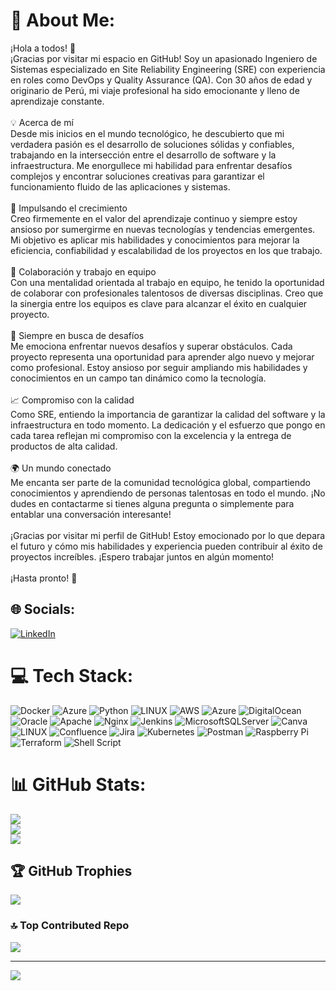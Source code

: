 # 💫 About Me:
¡Hola a todos! 👋<br>¡Gracias por visitar mi espacio en GitHub! Soy un apasionado Ingeniero de Sistemas especializado en Site Reliability Engineering (SRE) con experiencia en roles como DevOps y Quality Assurance (QA). Con 30 años de edad y originario de Perú, mi viaje profesional ha sido emocionante y lleno de aprendizaje constante.<br><br>💡 Acerca de mí<br>Desde mis inicios en el mundo tecnológico, he descubierto que mi verdadera pasión es el desarrollo de soluciones sólidas y confiables, trabajando en la intersección entre el desarrollo de software y la infraestructura. Me enorgullece mi habilidad para enfrentar desafíos complejos y encontrar soluciones creativas para garantizar el funcionamiento fluido de las aplicaciones y sistemas.<br><br>🚀 Impulsando el crecimiento<br>Creo firmemente en el valor del aprendizaje continuo y siempre estoy ansioso por sumergirme en nuevas tecnologías y tendencias emergentes. Mi objetivo es aplicar mis habilidades y conocimientos para mejorar la eficiencia, confiabilidad y escalabilidad de los proyectos en los que trabajo.<br><br>💼 Colaboración y trabajo en equipo<br>Con una mentalidad orientada al trabajo en equipo, he tenido la oportunidad de colaborar con profesionales talentosos de diversas disciplinas. Creo que la sinergia entre los equipos es clave para alcanzar el éxito en cualquier proyecto.<br><br>🌱 Siempre en busca de desafíos<br>Me emociona enfrentar nuevos desafíos y superar obstáculos. Cada proyecto representa una oportunidad para aprender algo nuevo y mejorar como profesional. Estoy ansioso por seguir ampliando mis habilidades y conocimientos en un campo tan dinámico como la tecnología.<br><br>📈 Compromiso con la calidad<br>Como SRE, entiendo la importancia de garantizar la calidad del software y la infraestructura en todo momento. La dedicación y el esfuerzo que pongo en cada tarea reflejan mi compromiso con la excelencia y la entrega de productos de alta calidad.<br><br>🌍 Un mundo conectado<br>Me encanta ser parte de la comunidad tecnológica global, compartiendo conocimientos y aprendiendo de personas talentosas en todo el mundo. ¡No dudes en contactarme si tienes alguna pregunta o simplemente para entablar una conversación interesante!<br><br>¡Gracias por visitar mi perfil de GitHub! Estoy emocionado por lo que depara el futuro y cómo mis habilidades y experiencia pueden contribuir al éxito de proyectos increíbles. ¡Espero trabajar juntos en algún momento!<br><br>¡Hasta pronto! 👋


## 🌐 Socials:
[![LinkedIn](https://img.shields.io/badge/LinkedIn-%230077B5.svg?logo=linkedin&logoColor=white)](https://linkedin.com/in/john-abner-monge-antezana) 

# 💻 Tech Stack:
![Docker](https://img.shields.io/badge/docker-%230db7ed.svg?style=for-the-badge&logo=docker&logoColor=white) ![Azure](https://img.shields.io/badge/azure-%230072C6.svg?style=for-the-badge&logo=azure-devops&logoColor=white) ![Python](https://img.shields.io/badge/python-3670A0?style=for-the-badge&logo=python&logoColor=ffdd54) ![LINUX](https://img.shields.io/badge/Linux-FCC624?style=for-the-badge&logo=linux&logoColor=black) ![AWS](https://img.shields.io/badge/AWS-%23FF9900.svg?style=for-the-badge&logo=amazon-aws&logoColor=white) ![Azure](https://img.shields.io/badge/azure-%230072C6.svg?style=for-the-badge&logo=azure-devops&logoColor=white) ![DigitalOcean](https://img.shields.io/badge/DigitalOcean-%230167ff.svg?style=for-the-badge&logo=digitalOcean&logoColor=white) ![Oracle](https://img.shields.io/badge/Oracle-F80000?style=for-the-badge&logo=oracle&logoColor=white) ![Apache](https://img.shields.io/badge/apache-%23D42029.svg?style=for-the-badge&logo=apache&logoColor=white) ![Nginx](https://img.shields.io/badge/nginx-%23009639.svg?style=for-the-badge&logo=nginx&logoColor=white) ![Jenkins](https://img.shields.io/badge/jenkins-%232C5263.svg?style=for-the-badge&logo=jenkins&logoColor=white) ![MicrosoftSQLServer](https://img.shields.io/badge/Microsoft%20SQL%20Sever-CC2927?style=for-the-badge&logo=microsoft%20sql%20server&logoColor=white) ![Canva](https://img.shields.io/badge/Canva-%2300C4CC.svg?style=for-the-badge&logo=Canva&logoColor=white) ![LINUX](https://img.shields.io/badge/Linux-FCC624?style=for-the-badge&logo=linux&logoColor=black) ![Confluence](https://img.shields.io/badge/confluence-%23172BF4.svg?style=for-the-badge&logo=confluence&logoColor=white) ![Jira](https://img.shields.io/badge/jira-%230A0FFF.svg?style=for-the-badge&logo=jira&logoColor=white) ![Kubernetes](https://img.shields.io/badge/kubernetes-%23326ce5.svg?style=for-the-badge&logo=kubernetes&logoColor=white) ![Postman](https://img.shields.io/badge/Postman-FF6C37?style=for-the-badge&logo=postman&logoColor=white) ![Raspberry Pi](https://img.shields.io/badge/-RaspberryPi-C51A4A?style=for-the-badge&logo=Raspberry-Pi) ![Terraform](https://img.shields.io/badge/terraform-%235835CC.svg?style=for-the-badge&logo=terraform&logoColor=white) ![Shell Script](https://img.shields.io/badge/shell_script-%23121011.svg?style=for-the-badge&logo=gnu-bash&logoColor=white)
# 📊 GitHub Stats:
![](https://github-readme-stats.vercel.app/api?username=jmongean&theme=tokyonight&hide_border=false&include_all_commits=false&count_private=false)<br/>
![](https://github-readme-streak-stats.herokuapp.com/?user=jmongean&theme=tokyonight&hide_border=false)<br/>
![](https://github-readme-stats.vercel.app/api/top-langs/?username=jmongean&theme=tokyonight&hide_border=false&include_all_commits=false&count_private=false&layout=compact)

## 🏆 GitHub Trophies
![](https://github-profile-trophy.vercel.app/?username=jmongean&theme=nord&no-frame=false&no-bg=true&margin-w=4)

### 🔝 Top Contributed Repo
![](https://github-contributor-stats.vercel.app/api?username=jmongean&limit=5&theme=dark&combine_all_yearly_contributions=true)

---
[![](https://visitcount.itsvg.in/api?id=jmongean&icon=0&color=0)](https://visitcount.itsvg.in)

<!-- Proudly created with GPRM ( https://gprm.itsvg.in ) -->
